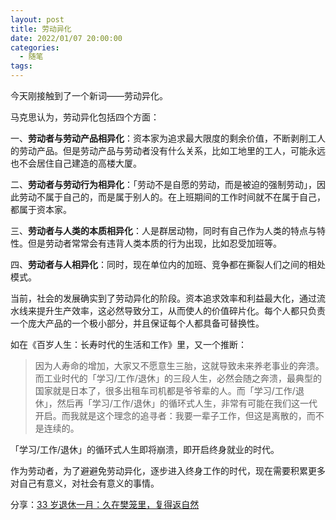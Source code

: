 ```yaml
---
layout: post
title: 劳动异化
date: 2022/01/07 20:00:00
categories:
  - 随笔
tags:
---
```


今天刚接触到了一个新词——劳动异化。

马克思认为，劳动异化包括四个方面：

一、**劳动者与劳动产品相异化**：资本家为追求最大限度的剩余价值，不断剥削工人的劳动产品。但是劳动产品与劳动者没有什么关系，比如工地里的工人，可能永远也不会居住自己建造的高楼大厦。

二、**劳动者与劳动行为相异化**：「劳动不是自愿的劳动，而是被迫的强制劳动」，因此劳动不属于自己的，而是属于别人的。在上班期间的工作时间就不在属于自己，都属于资本家。

三、**劳动者与人类的本质相异化**：人是群居动物，同时有自己作为人类的特点与特性。但是劳动者常常会有违背人类本质的行为出现，比如忍受加班等。

四、**劳动者与人相异化**：同时，现在单位内的加班、竞争都在撕裂人们之间的相处模式。



当前，社会的发展确实到了劳动异化的阶段。资本追求效率和利益最大化，通过流水线来提升生产效率，这必然导致分工，从而使人的价值碎片化。每个人都只负责一个庞大产品的一个极小部分，并且保证每个人都具备可替换性。



如在《百岁人生：长寿时代的生活和工作》里，又一个推断：

>  因为人寿命的增加，大家又不愿意生三胎，这就导致未来养老事业的奔溃。而工业时代的「学习/工作/退休」的三段人生，必然会随之奔溃，最典型的国家就是日本了，很多出租车司机都是爷爷辈的人。而「学习/工作/退休」，然后再「学习/工作/退休」的循环式人生，非常有可能在我们这一代开启。而我就是这个理念的追寻者：我要一辈子工作，但这是离散的，而不是连续的。

「学习/工作/退休」的循环式人生即将崩溃，即开启终身就业的时代。



作为劳动者，为了避避免劳动异化，逐步进入终身工作的时代，现在需要积累更多对自己有意义，对社会有意义的事情。



分享：[33 岁退休一月：久在樊笼里，复得返自然](http://mp.weixin.qq.com/s?__biz=Mzg5ODU1NDk4Mw==&mid=2247485122&idx=1&sn=94cb0a737244e1813a0959ed3c56dc5c&chksm=c0618bcaf71602dc5ea392b01e136669c52ba0118ed078d7248a7874ecb4959ea5f6c9f96415&mpshare=1&scene=1&srcid=0107zxmguBvKv1j6lrfPz6OQ&sharer_sharetime=1641544341018&sharer_shareid=46b318dc75d07172bf0e6440a345cfff#rd)
